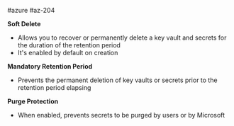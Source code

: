#azure #az-204 

**Soft Delete**
- Allows you to recover or permanently delete a key vault and secrets for the duration of the retention period
- It's enabled by default on creation

**Mandatory Retention Period**
- Prevents the permanent deletion of key vaults or secrets prior to the retention period elapsing

**Purge Protection**
- When enabled, prevents secrets to be purged by users or by Microsoft